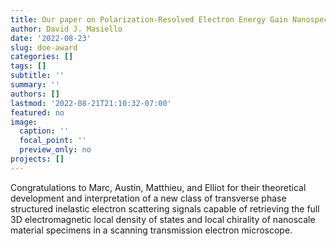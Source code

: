 ```yaml
---
title: Our paper on Polarization-Resolved Electron Energy Gain Nanospectroscopy With Vortex Beams is accepted in Nano Letters
author: David J. Masiello
date: '2022-08-23'
slug: doe-award
categories: []
tags: []
subtitle: ''
summary: ''
authors: []
lastmod: '2022-08-21T21:10:32-07:00'
featured: no
image:
  caption: ''
  focal_point: ''
  preview_only: no
projects: []
---
```

Congratulations to Marc, Austin, Matthieu, and Elliot for their theoretical development and interpretation of a new class of transverse phase structured inelastic electron scattering signals capable of retrieving the full 3D electromagnetic local density of states and local chirality of nanoscale material specimens in a scanning transmission electron microscope.